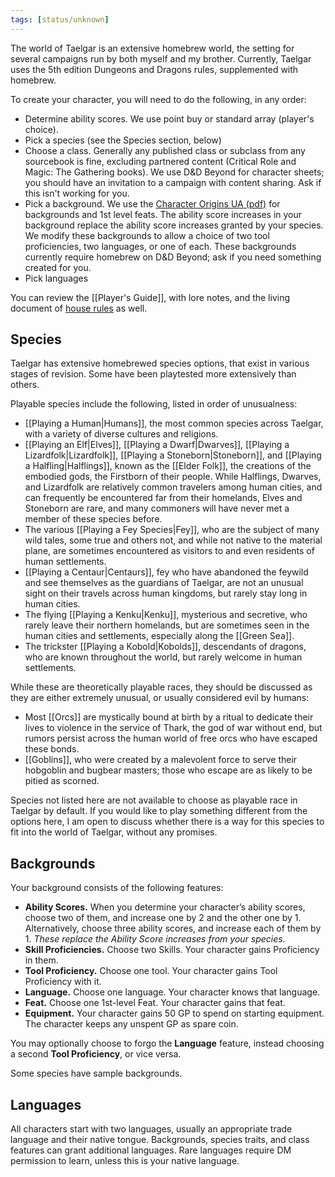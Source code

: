 ```yaml
---
tags: [status/unknown]
---
```


The world of Taelgar is an extensive homebrew world, the setting for several campaigns run by both myself and my brother. Currently, Taelgar uses the 5th edition Dungeons and Dragons rules, supplemented with homebrew. 

To create your character, you will need to do the following, in any order:
- Determine ability scores. We use point buy or standard array (player's choice). 
- Pick a species (see the Species section, below)
- Choose a class. Generally any published class or subclass from any sourcebook is fine, excluding partnered content (Critical Role and Magic: The Gathering books). We use D&D Beyond for character sheets; you should have an invitation to a campaign with content sharing. Ask if this isn't working for you. 
- Pick a background. We use the [Character Origins UA (pdf)](https://media.dndbeyond.com/compendium-images/one-dnd/character-origins/CSWCVV0M4B6vX6E1/UA2022-CharacterOrigins.pdf) for backgrounds and 1st level feats. The ability score increases in your background replace the ability score increases granted by your species. We modify these backgrounds to allow a choice of two tool proficiencies, two languages, or one of each. These backgrounds currently require homebrew on D&D Beyond; ask if you need something created for you.
- Pick languages 

You can review the [[Player's Guide]], with lore notes, and the living document of [house rules](https://docs.google.com/document/d/1l2cPIqR7gkvSppYeM6ZBl7Mbf-Sd6qhRyW4HNuwnxfU/edit) as well. 
## Species

Taelgar has extensive homebrewed species options, that exist in various stages of revision. Some have been playtested more extensively than others.

Playable species include the following, listed in order of unusualness:
- [[Playing a Human|Humans]], the most common species across Taelgar, with a variety of diverse cultures and religions.
- [[Playing an Elf|Elves]], [[Playing a Dwarf|Dwarves]], [[Playing a Lizardfolk|Lizardfolk]], [[Playing a Stoneborn|Stoneborn]], and [[Playing a Halfling|Halflings]], known as the [[Elder Folk]], the creations of the embodied gods, the Firstborn of their people. While Halflings, Dwarves, and Lizardfolk are relatively common travelers among human cities, and can frequently be encountered far from their homelands, Elves and Stoneborn are rare, and many commoners will have never met a member of these species before. 
- The various [[Playing a Fey Species|Fey]], who are the subject of many wild tales, some true and others not, and while not native to the material plane, are sometimes encountered as visitors to and even residents of human settlements. 
- [[Playing a Centaur|Centaurs]], fey who have abandoned the feywild and see themselves as the guardians of Taelgar, are not an unusual sight on their travels across human kingdoms, but rarely stay long in human cities. 
- The flying [[Playing a Kenku|Kenku]], mysterious and secretive, who rarely leave their northern homelands, but are sometimes seen in the human cities and settlements, especially along the [[Green Sea]]. 
- The trickster [[Playing a Kobold|Kobolds]], descendants of dragons, who are known throughout the world, but rarely welcome in human settlements. 

While these are theoretically playable races, they should be discussed as they are either extremely unusual, or usually considered evil by humans:
- Most [[Orcs]] are mystically bound at birth by a ritual to dedicate their lives to violence in the service of Thark, the god of war without end, but rumors persist across the human world of free orcs who have escaped these bonds. 
- [[Goblins]], who were created by a malevolent force to serve their hobgoblin and bugbear masters; those who escape are as likely to be pitied as scorned. 

Species not listed here are not available to choose as playable race in Taelgar by default. If you would like to play something different from the options here, I am open to discuss whether there is a way for this species to fit into the world of Taelgar, without any promises. 
## Backgrounds

Your background consists of the following features:
- **Ability Scores.** When you determine your character’s ability scores, choose two of them, and increase one by 2 and the other one by 1. Alternatively, choose three ability scores, and increase each of them by 1. *These replace the Ability Score increases from your species.*
- **Skill Proficiencies.** Choose two Skills. Your character gains Proficiency in them.
- **Tool Proficiency.** Choose one tool. Your character gains Tool Proficiency with it.
- **Language.** Choose one language. Your character knows that language.
- **Feat.** Choose one 1st-level Feat. Your character gains that feat. 
- **Equipment.** Your character gains 50 GP to spend on starting equipment. The character keeps any unspent GP as spare coin.

You may optionally choose to forgo the **Language** feature, instead choosing a second **Tool Proficiency**, or vice versa.

Some species have sample backgrounds.
## Languages

All characters start with two languages, usually an appropriate trade language and their native tongue. Backgrounds, species traits, and class features can grant additional languages. Rare languages require DM permission to learn, unless this is your native language. 
